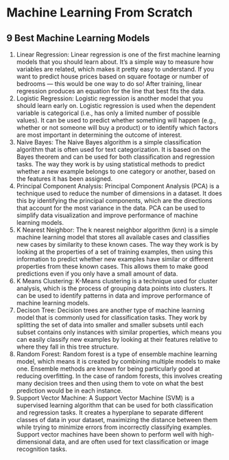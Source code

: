 # Machine Learning From Scratch

## 9 Best Machine Learning Models

1. Linear Regression: Linear regression is one of the first machine learning models that you should learn about. It’s a simple way to measure how variables are related, which makes it pretty easy to understand. If you want to predict house prices based on square footage or number of bedrooms — this would be one way to do so! After training, linear regression produces an equation for the line that best fits the data.
2. Logistic Regression: Logistic regression is another model that you should learn early on. Logistic regression is used when the dependent variable is categorical (i.e., has only a limited number of possible values). It can be used to predict whether something will happen (e.g., whether or not someone will buy a product) or to identify which factors are most important in determining the outcome of interest.
3. Naive Bayes: The Naive Bayes algorithm is a simple classification algorithm that is often used for text categorization. It is based on the Bayes theorem and can be used for both classification and regression tasks. The way they work is by using statistical methods to predict whether a new example belongs to one category or another, based on the features it has been assigned.
4. Principal Component Analysis: Principal Component Analysis (PCA) is a technique used to reduce the number of dimensions in a dataset. It does this by identifying the principal components, which are the directions that account for the most variance in the data. PCA can be used to simplify data visualization and improve performance of machine learning models.
5. K Nearest Neighbor: The k nearest neighbor algorithm (knn) is a simple machine learning model that stores all available cases and classifies new cases by similarity to these known cases. The way they work is by looking at the properties of a set of training examples, then using this information to predict whether new examples have similar or different properties from these known cases. This allows them to make good predictions even if you only have a small amount of data.
6. K Means Clustering: K-Means clustering is a technique used for cluster analysis, which is the process of grouping data points into clusters. It can be used to identify patterns in data and improve performance of machine learning models.
7. Decison Tree: Decision trees are another type of machine learning model that is commonly used for classification tasks. They work by splitting the set of data into smaller and smaller subsets until each subset contains only instances with similar properties, which means you can easily classify new examples by looking at their features relative to where they fall in this tree structure.
8. Random Forest: Random forest is a type of ensemble machine learning model, which means it is created by combining multiple models to make one. Ensemble methods are known for being particularly good at reducing overfitting. In the case of random forests, this involves creating many decision trees and then using them to vote on what the best prediction would be in each instance.
9. Support Vector Machine: A Support Vector Machine (SVM) is a supervised learning algorithm that can be used for both classification and regression tasks. It creates a hyperplane to separate different classes of data in your dataset, maximizing the distance between them while trying to minimize errors from incorrectly classifying examples. Support vector machines have been shown to perform well with high-dimensional data, and are often used for text classification or image recognition tasks.
